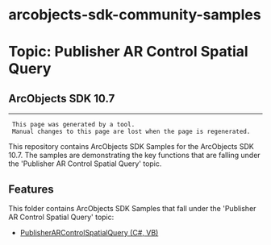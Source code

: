 # arcobjects-sdk-community-samples 
# Topic: Publisher AR Control Spatial Query
## ArcObjects SDK 10.7  

----------
     This page was generated by a tool.
     Manual changes to this page are lost when the page is regenerated.

This repository contains ArcObjects SDK Samples for the ArcObjects SDK 10.7.  The samples are demonstrating the key functions that are falling under the 'Publisher AR Control Spatial Query' topic.  


## Features

This folder contains ArcObjects SDK Samples that fall under the 'Publisher AR Control Spatial Query' topic:

* [PublisherARControlSpatialQuery (C#, VB)](../../../../tree/master/Net/PublisherARControlSpatialQuery/)  


